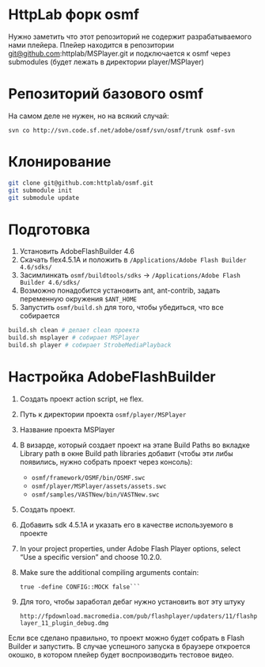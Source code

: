 HttpLab форк osmf
=================

Нужно заметить что этот репозиторий не содержит разрабатываемого нами плейера. Плейер находится в
репозитории git@github.com:httplab/MSPlayer.git и подключается к osmf через
submodules (будет лежать в директории player/MSPlayer)

# Репозиторий базового osmf
На самом деле не нужен, но на всякий случай:

`svn co http://svn.code.sf.net/adobe/osmf/svn/osmf/trunk osmf-svn`

# Клонирование

```bash
git clone git@github.com:httplab/osmf.git
git submodule init
git submodule update
```

# Подготовка

1. Установить AdobeFlashBuilder 4.6
2. Скачать flex4.5.1A и положить в `/Applications/Adobe Flash Builder 4.6/sdks/`
4. Засимлинкать `osmf/buildtools/sdks` -> `/Applications/Adobe Flash Builder 4.6/sdks/`
5. Возможно понадобится установить ant, ant-contrib, задать переменную окружения `$ANT_HOME`
6. Запустить `osmf/build.sh` для того, чтобы убедиться, что все собирается

```bash
build.sh clean # делает clean проекта
build.sh msplayer # собирает MSPlayer
build.sh player # собирает StrobeMediaPlayback
```

# Настройка AdobeFlashBuilder

1. Создать проект action script, не flex.
2. Путь к директории проекта `osmf/player/MSPlayer`
3. Название проекта MSPlayer
4. В визарде, который создает проект на этапе Build Paths во вкладке Library path
   в окне Build path libraries добавит (чтобы эти либы появились, нужно собрать проект через консоль):
   - `osmf/framework/OSMF/bin/OSMF.swc`
   - `osmf/player/MSPlayer/assets/assets.swc`
   - `osmf/samples/VASTNew/bin/VASTNew.swc`
5. Создать проект.
6. Добавить sdk 4.5.1A и указать его в качестве используемого в проекте
6. In your project properties, under Adobe Flash Player options, select “Use a specific version” and choose 10.2.0.
7. Make sure the additional compiling arguments contain:

   ```-swf-version=11 -define CONFIG::LOGGING true -define CONFIG::FLASH_10_1 true -define CONFIG::PLATFORM
   true -define CONFIG::MOCK false```
8. Для того, чтобы заработал дебаг нужно установить вот эту штуку

    `http://fpdownload.macromedia.com/pub/flashplayer/updaters/11/flashplayer_11_plugin_debug.dmg`

Если все сделано правильно, то проект можно будет собрать в Flash Builder и запустить. В случае успешного
запуска в браузере откроется окошко, в котором плейер будет воспроизводить тестовое видео.


